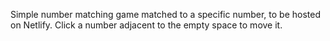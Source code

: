 Simple number matching game matched to a specific number, to be hosted on Netlify. Click a number adjacent to the empty space to move it.
